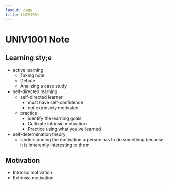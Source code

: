 ```yaml
---
layout: page
title: UNIV1001
---
```


# UNIV1001 Note

## Learning sty;e

* active learning
    * Taking note
    * Debate
    * Analizing a case study
* self-directed learning
    * self-directed learner
        * must have self-confidence
        * not extrinsicly motivated
    * practice
        * identify the learning goals
        * Cultivate intrinsic motivation
        * Practice using what you’ve learned 
* self-determination theory
    * Understanding the motivation a person has to do something because it is inherently interesting to them 



## Motivation

* Intrinsic motivation
* Extrinsic motivation
